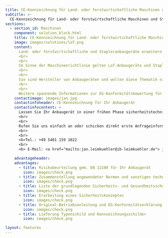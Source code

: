 ```yaml
---
title: CE-Kennzeichnung für Land- oder forstwirtschaftliche Maschinen und Stapleranbaugeräte!
subtitle: >-
  CE-Kennzeichnung für Land- oder forstwirtschaftliche Maschinen und Stapleranbaugeräte!
sections:
  - section_id: Maschinen
    component: solution_block.html
    title: CE-Kennzeichnung für Land- oder forstwirtschaftliche Maschinen und Stapleranbaugeräte!
    image: images/solutions/lof.png
    content:
      Land- oder forstwirtschaftliche und Stapleranbaugeräte erweitern die Funktion von Trägerfahrzeugen vielseitig. Oft handelt es sich bei diesen Anbaugeräten um Lösungen für spezifische Anwendungsfälle. Klarer Vorteil dieser Lösungen ist, dass nicht für jeden Aufgabenbereich ein eigenes Gerät oder eine Spezialmaschine angeschafft werden muss. Dies spart Platz und Kosten bei der Anschaffung.
      <br>
      <br>
      Im Sinne der Maschinenrichtlinie gelten Lof-Anbaugeräte und Stapleranbaugeräte als auswechselbare Ausrüstung. Für Auswechselbare Ausrüstungen muss eine Risikobeurteilung, Betriebsanleitung in Landessprache, eine EG-Konformitätserklärung vorliegen und eine CE-Kennzeichnung erfolgen.
      <br>
      <br>
      Sie sind Hersteller von Anbaugeräten und wollen diese Thematik nicht eigenständig bearbeiten? wenden Sie sich gerne an uns. Mit unseren Erfahrungen in diesem Bereich können wir Ihnen helfen.
      <br>
      <br>
      Weitere spannende Informationen zur EG-Konformitätsbewertung für Anbaugeräte finden Sie in unserem <a href="/blog">Blog.</a>
    contactimage: images/jan.jpg
    contactinfoheader: CE-Kennzeichnung für Ihr Anbaugerät
    contactinfocontent: >
      Lassen Sie Ihr Anbaugerät in einer frühen Phase sicherheitstechnisch von uns bewerten. Fragen Sie kostenfrei ein Angebot zur Erstellung der Risikobeurteilung und Original-Betriebsanleitung bei uns an. 
      <br>
      <br>
      Rufen Sie uns einfach an oder schicken direkt erste Anfrageinformationen per E-Mail. Nutzen Sie hierzu gerne unsere Anfrage-Checkliste. Diese können Sie hier downloaden.
      <br>
      <br>
      <b>Tel.: +49 5401 159 1022
      <br>
      <b> E-Mail: <a href="mailto:jan.leimkuehler@ib-leimkuehler.de"> jan.leimkuehler@ib-leimkuehler.de</a></b>

    advantageheader: 
    advantages:
      - title: Risikobeurteilung gem. EN 12100 für Ihr Anbaugerät
        icon: images/check.png
      - title: Zusammenstellung angewendeter Normen und sonstigen technischen Spezifikationen
        icon: images/check.png
      - title: Liste der grundlegenden Sicherheits- und Gesundheitsschutzanforderungen
        icon: images/check.png
      - title: Erarbeitung eines Sicherheitskonzeptes 
        icon: images/check.png
      - title: Original-Betriebsanleitung und EG-Konformitätserklärung für Ihr Anbaugerät
        icon: images/check.png
      - title: Lieferung Typenschild und Kennzeichnungsschilder
        icon: images/check.png

layout: features
---
```


